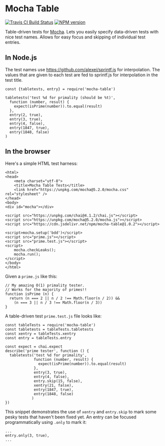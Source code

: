 # Mocha Table

<span class="badge-travisci">
  <a href="http://travis-ci.org/allenluce/mocha-table" title="Check this project's build status on TravisCI"><img src="https://img.shields.io/travis/allenluce/mocha-table/master.svg" alt="Travis CI Build Status" /></a>
</span>
<span class="badge-npmversion">
  <a href="https://npmjs.org/package/mocha-table" title="View this project on NPM"><img src="https://img.shields.io/npm/v/mocha-table.svg" alt="NPM version" /></a>
</span>

Table-driven tests for [Mocha](https://mochajs.org/). Lets you easily
specify data-driven tests with nice test names. Allows for easy focus
and skipping of individual test entries.

## In Node.js

The test names use https://github.com/alexei/sprintf.js for
interpolation. The values that are given to each test are fed to
sprintf.js for interpolation in the test title.

    const {tabletests, entry} = require('mocha-table')

    tabletests('test %d for primality (should be %t)',
      function (number, result) {
        expect(isPrime(number)).to.equal(result)
      },
      entry(2, true),
      entry(3, true),
      entry(4, false),
      entry(1847, true),
      entry(1848, false)
    )

## In the browser

Here's a simple HTML test harness:

    <html>
    <head>
        <meta charset="utf-8">
        <title>Mocha Table Tests</title>
        <link href="https://unpkg.com/mocha@5.2.0/mocha.css" rel="stylesheet" />
    </head>
    <body>
    <div id="mocha"></div>
    
    <script src="https://unpkg.com/chai@4.1.2/chai.js"></script>
    <script src="https://unpkg.com/mocha@5.2.0/mocha.js"></script>
    <script src="https://cdn.jsdelivr.net/npm/mocha-table@1.0.2"></script>
    
    <script>mocha.setup('bdd')</script>
    <script src="prime.js"></script>
    <script src="prime.test.js"></script>
    <script>
        mocha.checkLeaks();
        mocha.run();
    </script>
    </body>
    </html>

Given a `prime.js` like this:

    // My amazing O(1) primality tester.
    // Works for the majority of primes!!
    function isPrime (n) {
      return (n === 2 || n / 2 !== Math.floor(n / 2)) &&
        (n === 3 || n / 3 !== Math.floor(n / 3))
    }

A table-driven test `prime.test.js` file looks like:

    const tableTests = require('mocha-table')
    const tabletests = tableTests.tabletests
    const xentry = tableTests.xentry
    const entry = tableTests.entry
    
    const expect = chai.expect
    describe('prime tester', function () {
      tabletests('test %d for primality',
                 function (number, result) {
                   expect(isPrime(number)).to.equal(result)
                 },
                 entry(3, true),
                 entry(4, false),
                 entry.skip(15, false),
                 xentry(21, false),
                 entry(1847, true),
                 entry(1848, false)
                )
    })

This snippet demonstrates the use of `xentry` and `entry.skip` to mark
some pesky tests that haven't been fixed yet. An entry can be focused
programmatically using `.only` to mark it:

    ...
    entry.only(3, true),
    ...
